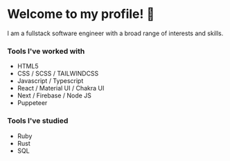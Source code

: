 # Welcome to my profile! 👋

I am a fullstack software engineer with a broad range of interests and skills.

### Tools I've worked with 

- HTML5
- CSS / SCSS / TAILWINDCSS
- Javascript / Typescript
- React / Material UI / Chakra UI
- Next / Firebase / Node JS
- Puppeteer

### Tools I've studied

 - Ruby
 - Rust
 - SQL

